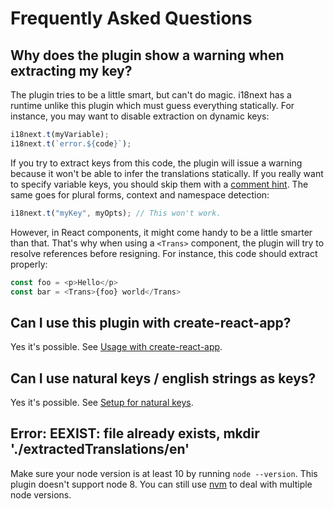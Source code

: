 # Frequently Asked Questions

## Why does the plugin show a warning when extracting my key?

The plugin tries to be a little smart, but can't do magic. i18next has a runtime unlike this
plugin which must guess everything statically. For instance, you may want to disable extraction
on dynamic keys:

```javascript
i18next.t(myVariable);
i18next.t(`error.${code}`);
```

If you try to extract keys from this code, the plugin will issue a warning because it won't be
able to infer the translations statically. If you really want to specify variable keys, you should
skip them with a [comment hint](
comment-hints.md?id=disable-extraction-on-a-specific-line-or-code-section). The same goes for
plural forms, context and namespace detection:

```javascript
i18next.t("myKey", myOpts); // This won't work.
```

However, in React components, it might come handy to be a little smarter than that. That's why
when using a `<Trans>` component, the plugin will try to resolve references before resigning. For
instance, this code should extract properly:

```javascript
const foo = <p>Hello</p>
const bar = <Trans>{foo} world</Trans>
```

## Can I use this plugin with create-react-app?

Yes it's possible. See [Usage with create-react-app](
examples?id=usage-with-create-react-app).

## Can I use natural keys / english strings as keys?

Yes it's possible. See [Setup for natural keys](
examples?id=setup-for-natural-keys).

## Error: EEXIST: file already exists, mkdir './extractedTranslations/en'

Make sure your node version is at least 10 by running `node --version`. This plugin doesn't
support node 8. You can still use [nvm](https://github.com/nvm-sh/nvm) to deal with multiple node
versions.
